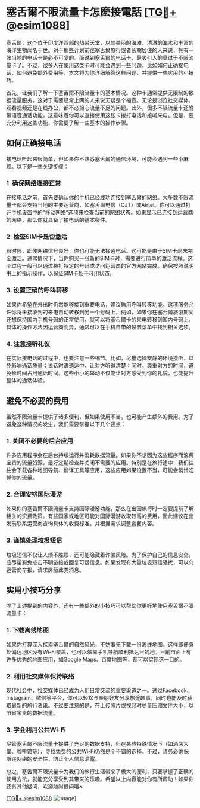 # 塞舌爾不限流量卡怎麽接電話 [[TG💪+ @esim1088](https://t.me/s/esim1088)]

塞舌爾，这个位于印度洋西部的热带天堂，以其美丽的海滩、清澈的海水和丰富的海洋生物闻名于世。对于那些计划前往塞舌爾旅行或者长期居住的人来说，拥有一张当地的电话卡是必不可少的。而说到塞舌爾的电话卡，最吸引人的莫过于不限流量卡了。不过，很多人在使用这类卡时可能会遇到一些问题，比如如何正确接电话、如何避免额外费用等。本文将为你详细解答这些问题，并提供一些实用的小技巧。

首先，让我们了解一下塞舌爾不限流量卡的基本情况。这种卡通常提供无限制的数据流量服务，这对于需要经常上网的人来说无疑是个福音。无论是浏览社交媒体、观看视频还是在线办公，都不必担心流量不足的问题。此外，很多不限流量卡还附带语音通话功能，这意味着你可以直接使用这张卡拨打电话和接听来电。但是，要充分利用这些功能，你需要了解一些基本的操作步骤。

## 如何正确接电话

接电话听起来很简单，但如果你不熟悉塞舌爾的通信环境，可能会遇到一些小麻烦。以下是一些关键步骤：

### 1. 确保网络连接正常
在接电话之前，首先要确认你的手机已经成功连接到塞舌爾的网络。大多数不限流量卡都会支持当地的主要运营商，如塞舌爾电信（CJT）或Airtel。你可以通过打开手机设置中的“移动网络”选项来检查当前的网络状态。如果显示已连接到运营商的网络，那么你就具备了接电话的基本条件。

### 2. 检查SIM卡是否激活
有时候，即使网络信号良好，你也可能无法接通电话。这可能是由于SIM卡尚未完全激活。通常情况下，当你购买一张新的SIM卡时，需要进行简单的激活流程。这个过程一般可以通过拨打特定的号码或访问运营商的官方网站完成。确保按照说明书上的指示操作，以保证SIM卡处于可用状态。

### 3. 设置正确的呼叫转移
如果你希望在外出时仍然能够接到重要电话，建议启用呼叫转移功能。这项服务允许你将未接收到的来电自动转移到另一个号码上。例如，如果你在塞舌爾旅游期间还想保持国内手机号码的正常使用，就可以将塞舌爾卡的来电转移到国内号码上。具体的操作方法因运营商而异，通常可以在手机自带的设置菜单中找到相关选项。

### 4. 注意接听礼仪
在实际接电话的过程中，也要注意一些细节。比如，尽量选择安静的环境接听，以免影响通话质量；说话时语速适中，让对方听得清楚；同时，尊重对方的时间，避免长时间占用通话时间。这些小小的举动不仅能让对方感受到你的礼貌，也能提升整体的通话体验。

## 避免不必要的费用

虽然不限流量卡提供了诸多便利，但如果使用不当，也可能产生额外的费用。为了避免这种情况的发生，我们需要掌握以下几个要点：

### 1. 关闭不必要的后台应用
许多应用程序会在后台持续运行并消耗数据流量。如果你不想因为这些程序而浪费宝贵的流量资源，最好定期检查并关闭不需要的应用。特别是在旅行途中，我们往往会下载各种地图导航、翻译工具等应用，这些应用如果设置不当，可能会悄悄吃掉你的流量。

### 2. 合理安排国际漫游
如果你的塞舌爾不限流量卡支持国际漫游功能，那么在出国旅行时一定要提前了解相关的资费政策。有些国家或地区可能对国际漫游收取较高的费用，因此建议在出发前联系运营商咨询具体的收费标准，并根据需求调整套餐内容。

### 3. 谨慎处理垃圾短信
垃圾短信不仅让人烦不胜烦，还可能隐藏着诈骗风险。为了保护自己的信息安全，应尽量避免点击不明链接或回复可疑信息。如果发现有大量垃圾短信骚扰，可以向运营商举报，请求屏蔽此类消息。

## 实用小技巧分享

除了上述提到的内容外，还有一些额外的小技巧可以帮助你更好地使用塞舌爾不限流量卡：

### 1. 下载离线地图
如果你打算深入探索塞舌爾的自然风光，不妨事先下载一份离线地图。这样即便身处偏远地区没有Wi-Fi覆盖，也可以依靠手机导航顺利抵达目的地。目前市面上有许多优秀的地图应用，如Google Maps、百度地图等，都可以实现这一目的。

### 2. 利用社交媒体保持联络
现代社会中，社交媒体已经成为人们日常交流的重要渠道之一。通过Facebook、Instagram、微信等平台，你可以轻松与亲朋好友分享旅途趣事，同时也能及时获取最新的旅行资讯。不过要注意的是，在上传照片或视频时尽量压缩文件大小，以节省宝贵的数据流量。

### 3. 学会利用公共Wi-Fi
尽管塞舌爾不限流量卡提供了充足的数据支持，但在某些特殊情况下（如酒店大堂、咖啡馆等），寻找免费的公共Wi-Fi仍然是个不错的选择。不过，请务必确保所连网络的安全性，防止个人信息泄露。

总之，塞舌爾不限流量卡为我们的旅行生活带来了极大的便利，只要掌握了正确的使用方法，就能充分享受到其带来的乐趣。希望以上内容能对你有所帮助！如果你还有其他疑问，欢迎随时提问哦~

[[TG💪+ @esim1088](https://t.me/s/esim1088) ![Image](https://i.postimg.cc/4NQfJmqS/Snipaste-2025-05-13-00-14-12.png)]